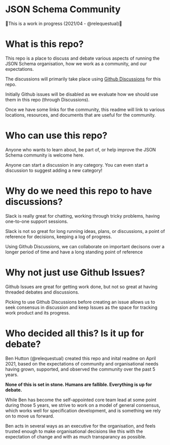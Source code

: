 # JSON Schema Community

🚨This is a work in progress (2021/04 - @relequestual)🚨

# What is this repo?

This repo is a place to discuss and debate various aspects of running the JSON Schema organisation, how we work as a community, and our expectations.

The discussions will primarily take place using [Github Discussions](https://github.com/json-schema-org/community/discussions) for this repo.

Initially Github issues will be disabled as we evaluate how we should use them in this repo (through Discussions).

Once we have some links for the community, this readme will link to various locations, resources, and documents that are useful for the community.

# Who can use this repo?

Anyone who wants to learn about, be part of, or help improve the JSON Schema community is welcome here.

Anyone can start a discussion in any category. You can even start a discussion to suggest adding a new category!

# Why do we need this repo to have discussions?

Slack is really great for chatting, working through tricky problems, having one-to-one support sessions.

Slack is not so great for long running ideas, plans, or discussions, a point of reference for decisions, keeping a log of progress.

Using Github Discussions, we can collaborate on important decisons over a longer period of time and have a long standing point of reference 

# Why not just use Github Issues?

Github Issues are great for getting work done, but not so great at having threaded debates and discussions.

Picking to use Github Discussions before creating an issue allows us to seek consensus in discussion and keep Issues as the space for tracking work product and its progress.

# Who decided all this? Is it up for debate?

Ben Hutton (@relequestual) created this repo and inital readme on April 2021, based on the expectations of community and organisational needs having grown, supported, and observed the community over the past 5 years.

**None of this is set in stone. Humans are fallible. Everything is up for debate.**

While Ben has become the self-appointed core team lead at some point during those 5 years, we strive to work on a model of general consensus, which works well for specification development, and is something we rely on to move us forward.

Ben acts in several ways as an executive for the organisation, and feels trusted enough to make organisational decisions like this with the expectation of change and with as much transparancy as possible.
